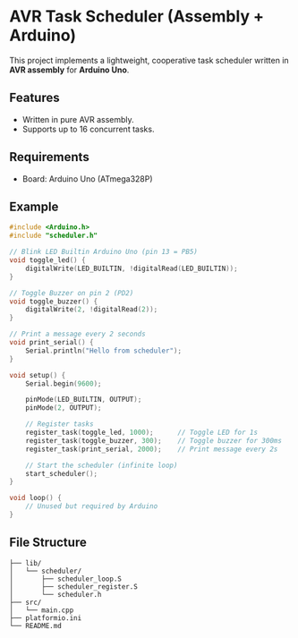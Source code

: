 # AVR Task Scheduler (Assembly + Arduino)

This project implements a lightweight, cooperative task scheduler written in **AVR assembly** for **Arduino Uno**.

## Features

- Written in pure AVR assembly.
- Supports up to 16 concurrent tasks.

## Requirements

- Board: Arduino Uno (ATmega328P)

## Example

```cpp
#include <Arduino.h>
#include "scheduler.h"

// Blink LED Builtin Arduino Uno (pin 13 = PB5)
void toggle_led() {
    digitalWrite(LED_BUILTIN, !digitalRead(LED_BUILTIN));
}

// Toggle Buzzer on pin 2 (PD2)
void toggle_buzzer() {
    digitalWrite(2, !digitalRead(2));
}

// Print a message every 2 seconds
void print_serial() {
    Serial.println("Hello from scheduler");
}

void setup() {
    Serial.begin(9600);

    pinMode(LED_BUILTIN, OUTPUT);
    pinMode(2, OUTPUT);

    // Register tasks
    register_task(toggle_led, 1000);      // Toggle LED for 1s
    register_task(toggle_buzzer, 300);    // Toggle buzzer for 300ms
    register_task(print_serial, 2000);    // Print message every 2s

    // Start the scheduler (infinite loop)
    start_scheduler();
}

void loop() {
    // Unused but required by Arduino
}
```

## File Structure

```
├── lib/
│   └── scheduler/
│       ├── scheduler_loop.S
│       ├── scheduler_register.S
│       └── scheduler.h
├── src/
│   └── main.cpp
├── platformio.ini
└── README.md
```